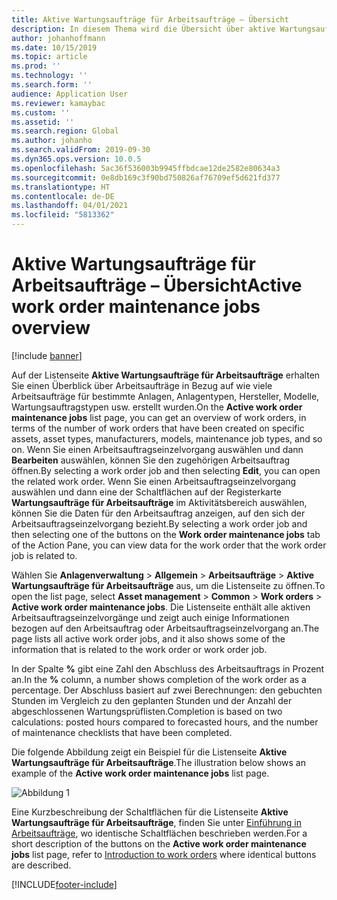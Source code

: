 ```yaml
---
title: Aktive Wartungsaufträge für Arbeitsaufträge – Übersicht
description: In diesem Thema wird die Übersicht über aktive Wartungsaufträge für Arbeitsaufträge in der Anlagenverwaltung erläutert.
author: johanhoffmann
ms.date: 10/15/2019
ms.topic: article
ms.prod: ''
ms.technology: ''
ms.search.form: ''
audience: Application User
ms.reviewer: kamaybac
ms.custom: ''
ms.assetid: ''
ms.search.region: Global
ms.author: johanho
ms.search.validFrom: 2019-09-30
ms.dyn365.ops.version: 10.0.5
ms.openlocfilehash: 5ac36f536003b9945ffbdcae12de2582e80634a3
ms.sourcegitcommit: 0e8db169c3f90bd750826af76709ef5d621fd377
ms.translationtype: HT
ms.contentlocale: de-DE
ms.lasthandoff: 04/01/2021
ms.locfileid: "5813362"
---
```

# <a name="active-work-order-maintenance-jobs-overview"></a><span data-ttu-id="2aa91-103">Aktive Wartungsaufträge für Arbeitsaufträge – Übersicht</span><span class="sxs-lookup"><span data-stu-id="2aa91-103">Active work order maintenance jobs overview</span></span>

[!include [banner](../../includes/banner.md)]



<span data-ttu-id="2aa91-104">Auf der Listenseite **Aktive Wartungsaufträge für Arbeitsaufträge** erhalten Sie einen Überblick über Arbeitsaufträge in Bezug auf wie viele Arbeitsaufträge für bestimmte Anlagen, Anlagentypen, Hersteller, Modelle, Wartungsauftragstypen usw. erstellt wurden.</span><span class="sxs-lookup"><span data-stu-id="2aa91-104">On the **Active work order maintenance jobs** list page, you can get an overview of work orders, in terms of the number of work orders that have been created on specific assets, asset types, manufacturers, models, maintenance job types, and so on.</span></span> <span data-ttu-id="2aa91-105">Wenn Sie einen Arbeitsauftragseinzelvorgang auswählen und dann **Bearbeiten** auswählen, können Sie den zugehörigen Arbeitsauftrag öffnen.</span><span class="sxs-lookup"><span data-stu-id="2aa91-105">By selecting a work order job and then selecting **Edit**, you can open the related work order.</span></span> <span data-ttu-id="2aa91-106">Wenn Sie einen Arbeitsauftragseinzelvorgang auswählen und dann eine der Schaltflächen auf der Registerkarte **Wartungsaufträge für Arbeitsaufträge** im Aktivitätsbereich auswählen, können Sie die Daten für den Arbeitsauftrag anzeigen, auf den sich der Arbeitsauftragseinzelvorgang bezieht.</span><span class="sxs-lookup"><span data-stu-id="2aa91-106">By selecting a work order job and then selecting one of the buttons on the **Work order maintenance jobs** tab of the Action Pane, you can view data for the work order that the work order job is related to.</span></span>

<span data-ttu-id="2aa91-107">Wählen Sie **Anlagenverwaltung** > **Allgemein** > **Arbeitsaufträge** > **Aktive Wartungsaufträge für Arbeitsaufträge** aus, um die Listenseite zu öffnen.</span><span class="sxs-lookup"><span data-stu-id="2aa91-107">To open the list page, select **Asset management** > **Common** > **Work orders** > **Active work order maintenance jobs**.</span></span> <span data-ttu-id="2aa91-108">Die Listenseite enthält alle aktiven Arbeitsauftragseinzelvorgänge und zeigt auch einige Informationen bezogen auf den Arbeitsauftrag oder Arbeitsauftragseinzelvorgang an.</span><span class="sxs-lookup"><span data-stu-id="2aa91-108">The page lists all active work order jobs, and it also shows some of the information that is related to the work order or work order job.</span></span>

<span data-ttu-id="2aa91-109">In der Spalte **%** gibt eine Zahl den Abschluss des Arbeitsauftrags in Prozent an.</span><span class="sxs-lookup"><span data-stu-id="2aa91-109">In the **%** column, a number shows completion of the work order as a percentage.</span></span> <span data-ttu-id="2aa91-110">Der Abschluss basiert auf zwei Berechnungen: den gebuchten Stunden im Vergleich zu den geplanten Stunden und der Anzahl der abgeschlossenen Wartungsprüflisten.</span><span class="sxs-lookup"><span data-stu-id="2aa91-110">Completion is based on two calculations: posted hours compared to forecasted hours, and the number of maintenance checklists that have been completed.</span></span>

<span data-ttu-id="2aa91-111">Die folgende Abbildung zeigt ein Beispiel für die Listenseite **Aktive Wartungsaufträge für Arbeitsaufträge**.</span><span class="sxs-lookup"><span data-stu-id="2aa91-111">The illustration below shows an example of the **Active work order maintenance jobs** list page.</span></span>

![Abbildung 1](media/23-work-orders.png)

<span data-ttu-id="2aa91-113">Eine Kurzbeschreibung der Schaltflächen für die Listenseite **Aktive Wartungsaufträge für Arbeitsaufträge**, finden Sie unter [Einführung in Arbeitsaufträge](../work-orders/introduction-to-work-orders.md), wo identische Schaltflächen beschrieben werden.</span><span class="sxs-lookup"><span data-stu-id="2aa91-113">For a short description of the buttons on the **Active work order maintenance jobs** list page, refer to [Introduction to work orders](../work-orders/introduction-to-work-orders.md) where identical buttons are described.</span></span>



[!INCLUDE[footer-include](../../../includes/footer-banner.md)]